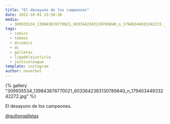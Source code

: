 ```yaml
---
title: "El desayuno de los campeones"
date: 2022-10-01 13:58:38
media: 
  - 309935534_139843878770021_6033642363130789840_n_17940344933242272.jpg
tags: 
  - comics
  - tebeos
  - dccomics
  - dc
  - galletas
  - ligadelajusticia
  - justiceleague
template: instagram
author: neverbot
---
```


{% gallery "309935534_139843878770021_6033642363130789840_n_17940344933242272.jpg" %}

El desayuno de los campeones.

[@gullongalletas](https://instagram.com/gullongalletas)
